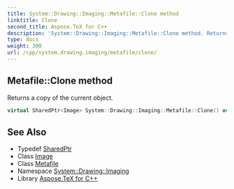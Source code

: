 ```yaml
---
title: System::Drawing::Imaging::Metafile::Clone method
linktitle: Clone
second_title: Aspose.TeX for C++
description: 'System::Drawing::Imaging::Metafile::Clone method. Returns a copy of the current object in C++.'
type: docs
weight: 300
url: /cpp/system.drawing.imaging/metafile/clone/
---
```

## Metafile::Clone method


Returns a copy of the current object.

```cpp
virtual SharedPtr<Image> System::Drawing::Imaging::Metafile::Clone() override
```

## See Also

* Typedef [SharedPtr](../../../system/sharedptr/)
* Class [Image](../../../system.drawing/image/)
* Class [Metafile](../)
* Namespace [System::Drawing::Imaging](../../)
* Library [Aspose.TeX for C++](../../../)
